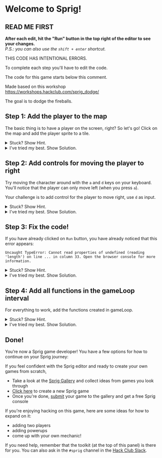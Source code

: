 # Welcome to Sprig!

## READ ME FIRST

**After each edit, hit the "Run" button in the top right of the editor to see your changes.**  
*P.S.: you can also use the `shift + enter` shortcut.*

THIS CODE HAS INTENTIONAL ERRORS.

To complete each step you'll have to edit the code.

The code for this game starts below this comment.

Made based on this workshop https://workshops.hackclub.com/sprig_dodge/

The goal is to dodge the fireballs.

## Step 1: Add the player to the map

The basic thing is to have a player on the screen, right? So let's go! Click on the map and add the player sprite to a tile.

<details>
<summary>Stuck? Show Hint.</summary>

Scroll through the code to find `setMap`.
</details>
<details>
<summary>I've tried my best. Show Solution.</summary>

Sprig creates [tile-based games](https://en.wikipedia.org/wiki/Tile-based_game), uses structures like `bitmap` and `map` to make it.

`bitmap` is 1 tile and `map` is many tiles that `bitmap` can move.

`bitmap` don't appear out of nowhere, need to be added to the `map`, to do click on `map`, select player `bitmap` and place on a tile:

![](https://cloud-a1geoehz4-hack-club-bot.vercel.app/1image.png)

</details>

## Step 2: Add controls for moving the player to right

Try moving the character around with the `a` and `d` keys on your keyboard. You'll notice that the player can only move left (when you press `a`).

Your challenge is to add control for the player to move right, use `d` as input.

<details>
<summary>Stuck? Show Hint.</summary>

Scroll through the code to find `onInput`.
</details>

<details>
<summary>I've tried my best. Show Solution.</summary>

In JavaScript, a [function](https://developer.mozilla.org/en-US/docs/Web/JavaScript/Guide/Functions) is a block of code designed to do a specific task. In Sprig, an `onInput` function is used to detect when a keyboard input is given. In our code, we can see that there are two `onInput` functions for the keys `a` and `d`.

We'll need to add one more for the key `d`. Type this out below your `onInput` functions for `d`.

```js
onInput("d", function() {
    getFirst(player).x += 1;
});
```
</details>

## Step 3: Fix the code!

If you have already clicked on `Run` button, you have already noticed that this error appears:

```
Uncaught TypeError: Cannot read properties of undefined (reading 'length') on line ... in column 33. Open the browser console for more information.
```

<details>
<summary>Stuck? Show Hint.</summary>

the `getAll()` and `getFirst()` functions are a bit strange, aren't they?

</details>

<details>
<summary>I've tried my best. Show Solution.</summary>

This is a great example of when the error itself isn't in the line that says error.

If you look at `getFirst()` and `getAll()` and knowing what each one is used for:

```
getAll(type)
Returns all sprites of the given type. If no bitmap key is specified, it returns all the sprites in the game.

getFirst(type)
Returns the first sprite of a given type. Useful if you know there’s only one of a sprite, such as with a player character.
```

you will notice that they are swapped, after all, it wouldn't make sense to use `getFirst()` for some sprite that has several copies on the map.
</details>

## Step 4: Add all functions in the gameLoop interval

For everything to work, add the functions created in gameLoop.

<details>
<summary>Stuck? Show Hint.</summary>

Use spawnObstacle(), moveObstacles(), despawnObstacles() and checkHit()

</details>

<details>
<summary>I've tried my best. Show Solution.</summary>

Just copy the functions in gameLoop:)

```js
var gameLoop = setInterval(() => {
  despawnObstacles();
  moveObstacles();
  spawnObstacle();
```

</details>

## Done!

You’re now a Sprig game developer! You have a few options for how to continue on your Sprig journey:

If you feel confident with the Sprig editor and ready to create your own games from scratch,
- Take a look at the [Sprig Gallery](/gallery) and collect ideas from games you look through
- [Click here](/~/new) to create a new Sprig game
- Once you're done, [submit](/get) your game to the gallery and get a free Sprig console

If you're enjoying hacking on this game, here are some ideas for how to expand on it:
 - adding two players
 - adding powerups
 - come up with your own mechanic!

If you need help, remember that the toolkit (at the top of this panel) is there for you. You can also ask in the `#sprig` channel in the [Hack Club Slack](https://hackclub.com/slack/).

